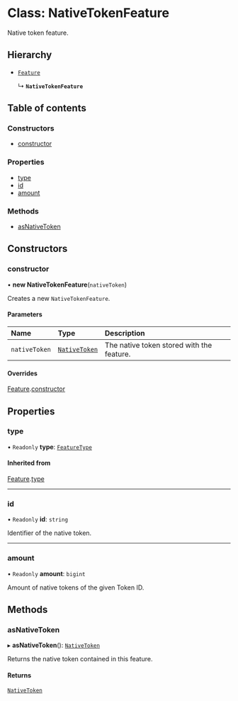 # Class: NativeTokenFeature

Native token feature.

## Hierarchy

- [`Feature`](Feature.md)

  ↳ **`NativeTokenFeature`**

## Table of contents

### Constructors

- [constructor](NativeTokenFeature.md#constructor)

### Properties

- [type](NativeTokenFeature.md#type)
- [id](NativeTokenFeature.md#id)
- [amount](NativeTokenFeature.md#amount)

### Methods

- [asNativeToken](NativeTokenFeature.md#asnativetoken)

## Constructors

### constructor

• **new NativeTokenFeature**(`nativeToken`)

Creates a new `NativeTokenFeature`.

#### Parameters

| Name | Type | Description |
| :------ | :------ | :------ |
| `nativeToken` | [`NativeToken`](NativeToken.md) | The native token stored with the feature. |

#### Overrides

[Feature](Feature.md).[constructor](Feature.md#constructor)

## Properties

### type

• `Readonly` **type**: [`FeatureType`](../enums/FeatureType.md)

#### Inherited from

[Feature](Feature.md).[type](Feature.md#type)

___

### id

• `Readonly` **id**: `string`

Identifier of the native token.

___

### amount

• `Readonly` **amount**: `bigint`

Amount of native tokens of the given Token ID.

## Methods

### asNativeToken

▸ **asNativeToken**(): [`NativeToken`](NativeToken.md)

Returns the native token contained in this feature.

#### Returns

[`NativeToken`](NativeToken.md)
